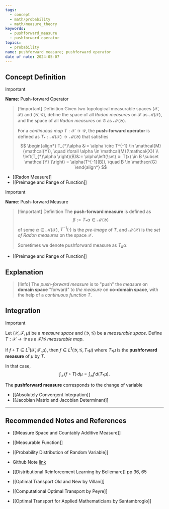 ```yaml
---
tags:
  - concept
  - math/probability
  - math/measure_theory
keywords:
  - pushforward_measure
  - pushforward_operator
topics:
  - probability
name: pushforward measure; pushforward operator
date of note: 2024-05-07
---
```


## Concept Definition

>[!important]
>**Name**:  Push-forward Operator

>[!important] Definition
>Given two topological measurable spaces $(\mathcal{X}, \mathscr{F})$ and $(\mathcal{Y}, \mathscr{G})$, define the space of all *Radon measures* on $\mathscr{F}$ as $\mathcal{M}(\mathcal{X})$, and the space of all *Radon measures* on $\mathscr{G}$ as $\mathcal{M}(\mathcal{Y})$.
>
>For a *continuous map* $T : \mathcal{X} \rightarrow \mathcal{Y}$,  the **push-forward operator** is defined as $T_{*}: \mathcal{M}(\mathcal{X}) \rightarrow \mathcal{M}(\mathcal{Y})$ that  satisfies 
>$$
> \begin{align*}
> T_{*}\alpha &:= \alpha \circ T^{-1} \in \mathcal{M}(\mathcal{Y}), \quad \forall \alpha \in \mathcal{M}(\mathcal{X}) \\
> \left(T_{*}\alpha \right)(B)&:= \alpha\left(\set{ x: T(x) \in B \subset \mathcal{Y} }\right)  = \alpha(T^{-1}(B)), \quad B \in \mathscr{G}
> \end{align*}
>$$

- [[Radon Measure]]
- [[Preimage and Range of Function]]


>[!important]
>**Name**:  Push-forward Measure

>[!important] Definition
>The **push-forward measure** is defined as $$\beta := T_{*}\alpha \in \mathcal{M}(\mathcal{Y})$$ of some $\alpha \in \mathcal{M}(\mathcal{X})$,  $T^{-1}(\cdot)$ is the *pre-image* of $T$, and $\mathcal{M}(\mathcal{X})$ is the *set of Radon measures* on the space $\mathcal{X}$. 
>
>Sometimes we denote pushforward measure as $T_{\#}\alpha$.

- [[Preimage and Range of Function]]

## Explanation

>[!info]
>The *push-forward measure* is to "push" the *measure* on **domain space** "forward" to *the measure* on **co-domain space**, with the help of a *continuous function* $T$.


## Integration

>[!important]
>Let $(\mathcal{X}, \mathscr{F}, \mu)$ be a *measure space* and $(\mathcal{Y}, \mathscr{G})$ be a *measurable space*. Define $T: \mathcal{X} \to \mathcal{Y}$ as a  $\mathscr{F}/\mathscr{G}$ *measurable map*.
>
>If $f \circ T\in L^1(\mathcal{X}, \mathscr{F}, \mu)$, then $f \in L^1(\mathcal{Y}, \mathscr{G}, \, T_{*}\mu)$ where $T_{*}\mu$ is the **pushforward measure** of $\mu$ by $T$.
>
> In that case, 
>$$
>\int_{\mathcal{X}} (f\circ T)\, d\mu = \int_{\mathcal{Y}} f \,d(T_{*}\mu).
>$$
>
>The **pushforward measure** corresponds to the change of variable

- [[Absolutely Convergent Integration]]
- [[Jacobian Matrix and Jacobian Determinant]]




-----------
##  Recommended Notes and References

- [[Measure Space and Countably Additive Measure]]
- [[Measurable Function]]
- [[Probability Distribution of Random Variable]]

- Github Note [link](https://github.com/TianpeiLuke/SelfStudyNotes/tree/master/self-study/probability_and_measure_theory)


- [[Distributional Reinforcement Learning by Bellemare]] pp 36, 65
- [[Optimal Transport Old and New by Villani]]
- [[Computational Optimal Transport by Peyre]]
- [[Optimal Transport for Applied Mathematicians by Santambrogio]]